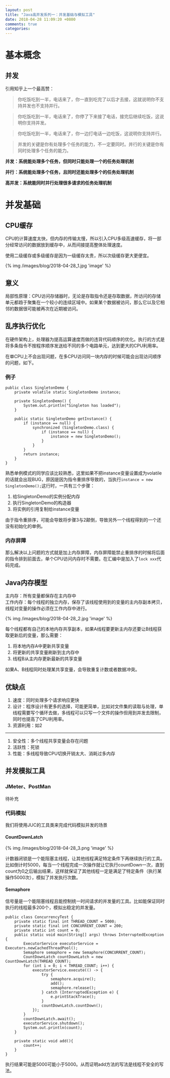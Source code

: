 ```yaml
---
layout: post
title: "Java高并发系列一：并发基础与模拟工具"
date: 2018-04-28 11:09:20 +0800
comments: true
categories: 
---
```


<!-- more -->

# 基本概念
## 并发

引用知乎上一个最高赞：

> 你吃饭吃到一半，电话来了，你一直到吃完了以后才去接，这就说明你不支持并发也不支持并行。

> 你吃饭吃到一半，电话来了，你停了下来接了电话，接完后继续吃饭，这说明你支持并发。

> 你吃饭吃到一半，电话来了，你一边打电话一边吃饭，这说明你支持并行。

> 并发的关键是你有处理多个任务的能力，不一定要同时。并行的关键是你有同时处理多个任务的能力。

**并发：系统能处理多个任务，但同时只能处理一个的任务处理机制**

**并行：系统能处理多个任务，且同时还能处理多个的任务处理机制**

**高并发：系统能同时并行处理很多请求的任务处理机制**

# 并发基础
## CPU缓存
CPU的计算速度太快，但内存的传输太慢，所以引入CPU多级高速缓存，将一部分经常访问的数据放到缓存中，从而间接提高整体处理速度。

使用二级缓存或多级缓存是因为一级缓存太贵，所以次级缓存更大更便宜。

{% img /images/blog/2018-04-28_1.jpg 'image' %}

## 意义
局部性原理：CPU访问存储器时，无论是存取指令还是存取数据，所访问的存储单元都趋于聚集在一个较小的连续区域中。如果某个数据被访问，那么它以及它相邻的数据很可能被再次在近期被访问。

## 乱序执行优化
在硬件架构上，处理器为提高运算速度而做的违背代码顺序的优化。执行的方式是将多条指令不按程序顺序发送给不同的多个电路单元，达到更大的CPU利用率。

在单CPU上不会出现问题，在多CPU访问同一块内存的时候可能会出现访问顺序的问题，如下。

### 例子

```
public class SingletonDemo {
    private volatile static SingletonDemo instance;

    private SingletonDemo() {
        System.out.println("Singleton has loaded");
    }

    public static SingletonDemo getInstance() {
        if (instance == null) {
            synchronized (SingletonDemo.class) {
                if (instance == null) {
                    instance = new SingletonDemo();
                }
            }
        }
        return instance;
    }
}
```

熟悉单例模式的同学应该比较熟悉，这里如果不把instance变量设置成为volatile的话就会出现BUG，原因是因为指令重排序导致的，当执行`instance = new SingletonDemo();`这行时，一共有三个步骤：

1. 给SingletonDemo的实例分配内存
2. 执行SingletonDemo的构造器
3. 将实例的引用复制给instance变量

由于指令重排序，可能会导致将步骤3与2颠倒，导致另外一个线程得到的一个还没有初始化的单例。

### 内存屏障
那么解决以上问题的方式就是加上内存屏障，内存屏障能禁止重排序的时候将后面的指令排到前面去，单个CPU访问内存时不需要。在汇编中是加入了`lock xxx`代码完成。

## Java内存模型
主内存：所有变量都保存在主内存中  
工作内存：每个线程的独立内存，保存了该线程使用到的变量的主内存副本拷贝，线程对变量的操作必须在工作内存中进行。

{% img /images/blog/2018-04-28_2.jpg 'image' %}

每个线程都有自己的本地内存共享副本，如果A线程要更新主内存还要让B线程获取更新后的变量，那么需要：

1. 将本地内存A中更新共享变量
2. 将更新的共享变量刷新到主内存中
3. 线程B从主内存更新最新的共享变量

如果A、B线程同时处理某共享变量，会导致重复计数或者数据冲突。

## 优缺点
1. 速度：同时处理多个请求响应更快
2. 设计：程序设计有更多的选择，可能更简单，比如对文件集的读取与处理，单线程需要写个循环去做，多线程可以只写一个文件的操作但用到并发去限制，同时也提高了CPU利用率。
3. 资源利用：如2

----------

1. 安全性：多个线程共享变量会存在问题
2. 活跃性：死锁
3. 性能：多线程导致CPU切换开销太大、消耗过多内存

## 并发模拟工具
### JMeter、PostMan
待补充

### 代码模拟
我们将使用JUC的工具类来完成代码模拟并发的场景
#### CountDownLatch
{% img /images/blog/2018-04-28_3.png 'image' %}

计数器闭锁是一个能阻塞主线程，让其他线程满足特定条件下再继续执行的工具。比如倒计时5000，每当一个线程完成一次操作就让它执行countDown一次，直到count为0之后输出结果，这样就保证了其他线程一定是满足了特定条件（执行某操作5000次），模拟了并发执行次数。

#### Semaphore
信号量是一个能阻塞线程且能控制统一时间请求的并发量的工具。比如能保证同时执行的线程最多200个，模拟出稳定的并发量。

```
public class ConcurrencyTest {
    private static final int THREAD_COUNT = 5000;
    private static final int CONCURRENT_COUNT = 200;
    private static int count = 0;
    public static void main(String[] args) throws InterruptedException {
        ExecutorService executorService = Executors.newCachedThreadPool();
        Semaphore semaphore = new Semaphore(CONCURRENT_COUNT);
        CountDownLatch countDownLatch = new CountDownLatch(THREAD_COUNT);
        for (int i = 0; i < THREAD_COUNT; i++) {
            executorService.execute(() -> {
                try {
                    semaphore.acquire();
                    add();
                    semaphore.release();
                } catch (InterruptedException e) {
                    e.printStackTrace();
                }
                countDownLatch.countDown();
            });
        }
        countDownLatch.await();
        executorService.shutdown();
        System.out.println(count);
    }

    private static void add(){
        count++;
    }
}
```

执行结果可能是5000可能小于5000。从而证明add方法的写法是线程不安全的写法。